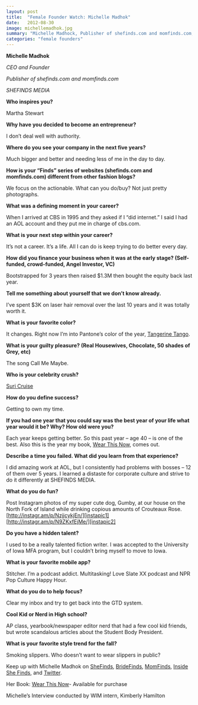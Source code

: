 ```yaml
---
layout: post
title:  "Female Founder Watch: Michelle Madhok"
date:   2012-08-30
image: michellemadhok.jpg
summary: "Michelle Madhock, Publisher of shefinds.com and momfinds.com, sits for an interview with WIM"
categories: "female founders"
---
```


__Michelle Madhok__

_CEO and Founder_

_Publisher of shefinds.com and momfinds.com_

_SHEFINDS MEDIA_

__Who inspires you?__

Martha Stewart

__Why have you decided to become an entrepreneur?__

I don’t deal well with authority.

__Where do you see your company in the next five years?__

Much bigger and better and needing less of me in the day to day.

__How is your “Finds” series of websites (shefinds.com and momfinds.com) different from other fashion blogs?__

We focus on the actionable. What can you do/buy? Not just pretty photographs.

__What was a defining moment in your career?__

When I arrived at CBS in 1995 and they asked if I “did internet.” I said I had an AOL account and they put me in charge of cbs.com.

__What is your next step within your career?__

It’s not a career. It’s a life. All I can do is keep trying to do better every day.

__How did you finance your business when it was at the early stage? (Self-funded, crowd-funded, Angel Investor, VC)__

Bootstrapped for 3 years then raised $1.3M then bought the equity back last year.

__Tell me something about yourself that we don’t know already.__

I’ve spent $3K on laser hair removal over the last 10 years and it was totally worth it.

__What is your favorite color?__

It changes. Right now I’m into Pantone’s color of the year, [Tangerine Tango][tangerine].

__What is your guilty pleasure? (Real Housewives, Chocolate, 50 shades of Grey, etc)__

The song Call Me Maybe.

__Who is your celebrity crush?__

[Suri Cruise][suri]

__How do you define success?__

Getting to own my time.

__If you had one year that you could say was the best year of your life what year would it be? Why? How old were you?__

Each year keeps getting better. So this past year – age 40 – is one of the best. Also this is the year my book, [Wear This Now][wear], comes out.

__Describe a time you failed. What did you learn from that experience?__

I did amazing work at AOL, but I consistently had problems with bosses – 12 of them over 5 years.  I learned a distaste for corporate culture and strive to do it differently at SHEFINDS MEDIA.

__What do you do fun?__

Post Instagram photos of my super cute dog, Gumby, at our house on the North Fork of Island while drinking copious amounts of Crouteaux Rose.
[http://instagr.am/p/NzjjcykjEn/][instapic1]
[http://instagr.am/p/N9ZKxfEjMe/][instapic2]

__Do you have a hidden talent?__

I used to be a really talented fiction writer. I was accepted to the University of Iowa MFA program, but I couldn’t bring myself to move to Iowa.

__What is your favorite mobile app?__

Stitcher. I’m a podcast addict. Multitasking! Love Slate XX podcast and NPR Pop Culture Happy Hour.

__What do you do to help focus?__

Clear my inbox and try to get back into the GTD system.

__Cool Kid or Nerd in High school?__

AP class, yearbook/newspaper editor nerd that had a few cool kid friends, but wrote scandalous articles about the Student Body President.

__What is your favorite style trend for the fall?__

Smoking slippers. Who doesn’t want to wear slippers in public?

Keep up with Michelle Madhok on [SheFinds][she], [BrideFinds][bride], [MomFinds][mom], [Inside She Finds][inside], and [Twitter][twitter].

Her Book: [Wear This Now][wear2]- Available for purchase

Michelle’s Interview conducted by WIM intern, Kimberly Hamilton


[tangerine]: http://www.shefinds.com/tag/pantone/
[suri]: http://surisburnbook.tumblr.com/
[wear]: http://www.shefinds.com/wearthisnow/
[instapic1]: http://instagram.com/p/NzjjcykjEn/
[instapic2]: http://instagram.com/p/N9ZKxfEjMe/
[she]: http://www.shefinds.com/
[bride]: http://www.bridefinds.com/
[mom]: http://www.momfinds.com/
[inside]: http://insideshefinds.tumblr.com/
[twitter]: https://twitter.com/@shefinds
[wear2]: http://www.amazon.com/Wear-This-Now-ebook/dp/B0088NH03G
[kimberly]: http://twitter.com/KimpletelyMe





